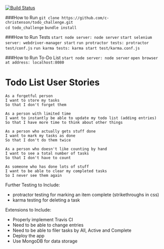 [![Build Status](https://travis-ci.org/c-christenson/todo_challenge.svg?branch=master)](https://travis-ci.org/c-christenson/todo_challenge)

###How to Run
`git clone https://github.com/c-christenson/todo_challenge.git`  
`cd todo_challenge`
`bundle install`

###How to Run Tests
`start node server: node server`
`start selenium server: webdriver-manager start`
`run protractor tests: protractor test/conf.js`
`run karma tests: karma start test/karma.conf.js`


###How to Run To-Do List
`start node server: node server`
`open browser at address: localhost:8080`

# Todo List User Stories

```
As a forgetful person
I want to store my tasks
So that I don't forget them

As a person with limited time
I want to instantly be able to update my todo list (adding entries)
So that I have more time to think about other things

As a person who actually gets stuff done
I want to mark my tasks as done
So that I don't do them twice

As a person who doesn't like counting by hand
I want to see a total number of tasks
So that I don't have to count

As someone who has done lots of stuff
I want to be able to clear my completed tasks
So I never see them again
```

Further Testing to Include:
* protractor testing for marking an item complete (strikethroughs in css)
* karma testing for deleting a task

Extensions to Include:

* Properly implement Travis CI
* Need to be able to change entries
* Need to be able to filer tasks by All, Active and Complete
* Deploy the app
* Use MongoDB for data storage


